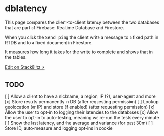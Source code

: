 # dblatency

This page compares the client-to-client latency between the two databases that are part of Firebase: Realtime Database and Firestore.

When you click the <kbd>Send ping</kbd> the client write a message to a fixed path in RTDB and to a fixed document in Firestore.

It measures how long it takes for the write to complete and shows that in the tables.

[Edit on StackBlitz ⚡️](https://stackblitz.com/edit/dblatency)

## TODO

[ ] Allow a client to have a nickname, a region, IP (?), user-agent and more
[x] Store results permanently in DB (after requesting permission)
[ ] Lookup geolocation (or IP) and store (if enabled) (after requesting permission)
[x] Allow the user to opt-in to logging their latencies to the databases
[x] Allow the user to opt-in to auto-testing, meaning we re-run the tests every minute
[ ] Show the last latency, and the average and variance (for past 30m)
[ ] Store ID, auto-measure and logging opt-ins in cookie

